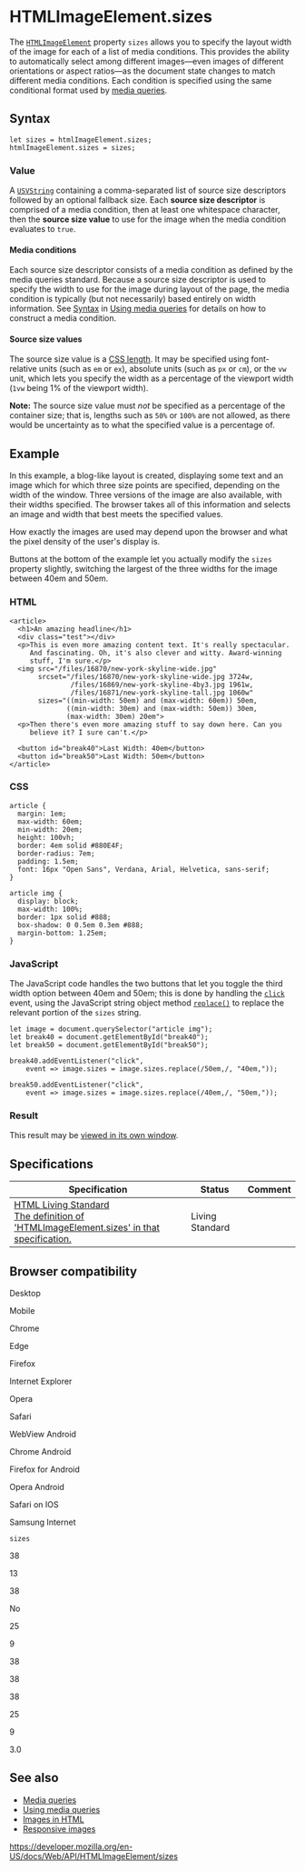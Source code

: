 HTMLImageElement.sizes
======================

The [`HTMLImageElement`](../htmlimageelement) property `sizes` allows you to specify the layout width of the image for each of a list of media conditions. This provides the ability to automatically select among different images—even images of different orientations or aspect ratios—as the document state changes to match different media conditions. Each condition is specified using the same conditional format used by [media queries](https://developer.mozilla.org/en-US/docs/Web/CSS/Media_Queries).

Syntax
------

    let sizes = htmlImageElement.sizes;
    htmlImageElement.sizes = sizes;

### Value

A [`USVString`](../usvstring) containing a comma-separated list of source size descriptors followed by an optional fallback size. Each **source size descriptor** is comprised of a media condition, then at least one whitespace character, then the **source size value** to use for the image when the media condition evaluates to `true`.

#### Media conditions

Each source size descriptor consists of a media condition as defined by the media queries standard. Because a source size descriptor is used to specify the width to use for the image during layout of the page, the media condition is typically (but not necessarily) based entirely on width information. See [Syntax](https://developer.mozilla.org/en-US/docs/Web/CSS/Media_Queries/Using_media_queries#syntax) in [Using media queries](https://developer.mozilla.org/en-US/docs/Web/CSS/Media_Queries/Using_media_queries) for details on how to construct a media condition.

#### Source size values

The source size value is a [CSS length](https://developer.mozilla.org/en-US/docs/Web/CSS/length). It may be specified using font-relative units (such as `em` or `ex`), absolute units (such as `px` or `cm`), or the `vw` unit, which lets you specify the width as a percentage of the viewport width (`1vw` being 1% of the viewport width).

**Note:** The source size value must *not* be specified as a percentage of the container size; that is, lengths such as `50%` or `100%` are not allowed, as there would be uncertainty as to what the specified value is a percentage of.

Example
-------

In this example, a blog-like layout is created, displaying some text and an image which for which three size points are specified, depending on the width of the window. Three versions of the image are also available, with their widths specified. The browser takes all of this information and selects an image and width that best meets the specified values.

How exactly the images are used may depend upon the browser and what the pixel density of the user's display is.

Buttons at the bottom of the example let you actually modify the `sizes` property slightly, switching the largest of the three widths for the image between 40em and 50em.

### HTML

    <article>
      <h1>An amazing headline</h1>
      <div class="test"></div>
      <p>This is even more amazing content text. It's really spectacular.
         And fascinating. Oh, it's also clever and witty. Award-winning
         stuff, I'm sure.</p>
      <img src="/files/16870/new-york-skyline-wide.jpg"
           srcset="/files/16870/new-york-skyline-wide.jpg 3724w,
                   /files/16869/new-york-skyline-4by3.jpg 1961w,
                   /files/16871/new-york-skyline-tall.jpg 1060w"
           sizes="((min-width: 50em) and (max-width: 60em)) 50em,
                  ((min-width: 30em) and (max-width: 50em)) 30em,
                  (max-width: 30em) 20em">
      <p>Then there's even more amazing stuff to say down here. Can you
         believe it? I sure can't.</p>

      <button id="break40">Last Width: 40em</button>
      <button id="break50">Last Width: 50em</button>
    </article>

### CSS

    article {
      margin: 1em;
      max-width: 60em;
      min-width: 20em;
      height: 100vh;
      border: 4em solid #880E4F;
      border-radius: 7em;
      padding: 1.5em;
      font: 16px "Open Sans", Verdana, Arial, Helvetica, sans-serif;
    }

    article img {
      display: block;
      max-width: 100%;
      border: 1px solid #888;
      box-shadow: 0 0.5em 0.3em #888;
      margin-bottom: 1.25em;
    }

### JavaScript

The JavaScript code handles the two buttons that let you toggle the third width option between 40em and 50em; this is done by handling the [`click`](../element/click_event) event, using the JavaScript string object method [`replace()`](https://developer.mozilla.org/en-US/docs/Web/JavaScript/Reference/Global_Objects/String/replace) to replace the relevant portion of the `sizes` string.

    let image = document.querySelector("article img");
    let break40 = document.getElementById("break40");
    let break50 = document.getElementById("break50");

    break40.addEventListener("click",
        event => image.sizes = image.sizes.replace(/50em,/, "40em,"));

    break50.addEventListener("click",
        event => image.sizes = image.sizes.replace(/40em,/, "50em,"));

### Result

This result may be [viewed in its own window](https://yari-demos.prod.mdn.mozit.cloud/en-US/docs/Web/API/HTMLImageElement/sizes/_samples_/Example).

Specifications
--------------

<table><thead><tr class="header"><th>Specification</th><th>Status</th><th>Comment</th></tr></thead><tbody><tr class="odd"><td><a href="https://html.spec.whatwg.org/multipage/#dom-img-sizes">HTML Living Standard<br />
<span class="small">The definition of 'HTMLImageElement.sizes' in that specification.</span></a></td><td><span class="spec-living">Living Standard</span></td><td></td></tr></tbody></table>

Browser compatibility
---------------------

Desktop

Mobile

Chrome

Edge

Firefox

Internet Explorer

Opera

Safari

WebView Android

Chrome Android

Firefox for Android

Opera Android

Safari on IOS

Samsung Internet

`sizes`

38

13

38

No

25

9

38

38

38

25

9

3.0

See also
--------

-   [Media queries](https://developer.mozilla.org/en-US/docs/Web/CSS/Media_Queries)
-   [Using media queries](https://developer.mozilla.org/en-US/docs/Web/CSS/Media_Queries/Using_media_queries)
-   [Images in HTML](https://developer.mozilla.org/en-US/docs/Learn/HTML/Multimedia_and_embedding/Images_in_HTML)
-   [Responsive images](https://developer.mozilla.org/en-US/docs/Learn/HTML/Multimedia_and_embedding/Responsive_images)

<a href="https://developer.mozilla.org/en-US/docs/Web/API/HTMLImageElement/sizes" class="_attribution-link">https://developer.mozilla.org/en-US/docs/Web/API/HTMLImageElement/sizes</a>

